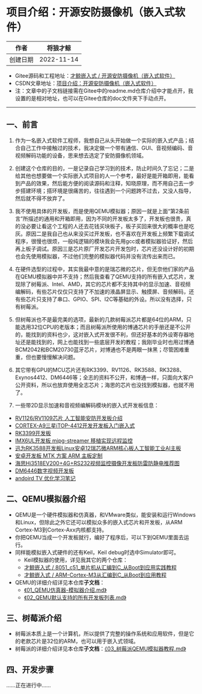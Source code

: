 # 项目介绍：开源安防摄像机（嵌入式软件）

|作者|将狼才鲸|
|---|---|
|创建日期|2022-11-14|

* Gitee源码和工程地址：[才鲸嵌入式 / 开源安防摄像机（嵌入式软件）](https://gitee.com/langcai1943/cj-security-camera)
* CSDN文章地址：[项目介绍：开源安防摄像机（嵌入式软件）](https://blog.csdn.net/qq582880551/article/details/127857259)
* 注：文章中的子文档链接需在Gitee中的readme.md仓库介绍中才能点开，我设置的是相对地址，也可以在Gitee仓库的doc文件夹下手动点开。

---

## 一、前言

1. 作为一名嵌入式软件工程师，我想自己从头开始做一个实际的嵌入式产品；结合自己工作中接触过的技术，我决定做一个带有通信、GUI、音视频编码、音视频解码功能的设备，思来想去选定了安防摄像机领域。

2. 创建这个仓库的目的，一是记录自己学习到的技术，防止时间久了忘记；二是给其他也想要做一个实际嵌入式项目的人一个参考，最好是能开箱即用，能看到产品的效果，然后能方便的阅读源码和注释，知晓原理，而不用自己去一步步搭建环境；搭环境是很痛苦的，往往遇到一个问题跨不过去，又没人指导，然后就不得不放弃了。

3. 我不使用具体的开发板，而是使用QEMU模拟器；原因一就是上面“第2条前言”所描述的通用和开箱即用，因为不同的开发板太多了，开发板也很贵，真的没必要让看这个工程的人还去花钱买块板子，板子买回来很大的概率也是吃灰。原因二是我自己也从来没买过开发板，也不喜欢在开发板上频繁下载调试程序，很慢也很烦，一般纯逻辑的模块我会先用gcc或者模拟器验证好，然后再上板子调试。原因三是芯片原厂开发芯片开发包时，芯片还没设计好的初期也会先使用模拟器，不过他们完整的模拟器代码并没有流传出来而已。

4. 在硬件选型的过程中，其实我最中意的是瑞芯微的芯片，但无奈他们家的产品在QEMU模拟器中并不支持；然后我查看了QEMU支持的所有嵌入式芯片，发现除了树莓派、Intel、AMD，其它的芯片都不支持其中的显示加速、音视频编解码，有些芯片仅仅只支持了不加速的液晶屏显示、触摸屏、音频解码，还有些芯片只支持了串口、GPIO、SPI、I2C等基础的外设。所以没有选择，只有树莓派。

5. 但树莓派也不是最完美的选项，最新的几款树莓派芯片都是64位的ARM，只能选用32位CPU的老版本；而且树莓派所使用的博通芯片的手册还是不公开的，能找到的资料也少，这对嵌入式开发很不利，但还好基本的外设寄存器地址还是能找到的，网上也能找到一些底层开发的教程；我刚毕业时也用过博通BCM2042和BCM20730蓝牙芯片，对博通也不是两眼一抹黑；尽管困难重重，但也要慢慢解决问题。

6. 其它带有GPU的MCU芯片还有RK3399、RV1126、RK3588、RK3288、Exynos4412、DM6446等；全志的资料不公开，和博通一样，只面向大客户公开资料，所以也放弃使用全志芯片；海思的芯片也没找到模拟器，也就不用了。

7. 一些带2D显示加速和音视频编解码模块的嵌入式开发板信息：
  * [RV1126/RV1109芯片 人工智能安防开发板介绍](https://blog.csdn.net/weixin_52411576/article/details/114986087)
  * [CORTEX-A9三星iTOP-4412开发开发板入门嵌入式](https://blog.csdn.net/mucheni/article/details/125204333)
  * [RK3399开发板](https://blog.csdn.net/Chihiro_S/article/details/105368415)
  * [IMX6UL开发板 mjpg-streamer 移植实现远程监控](https://blog.csdn.net/Chihiro_S/article/details/119753233)
  * [迅为RK3588开发板Linux安卓12瑞芯微ARM核心板人工智能工业AI主板](https://blog.csdn.net/mucheni/article/details/126267513)
  * [安卓开发板 MTK 方案 ARM 主板定制](https://blog.csdn.net/yangyang__z/article/details/126404411)
  * [海思Hi3518EV200+4G+RS232视频监控摄像开发板防雷防静电推荐图](https://blog.csdn.net/shanghaileimao/article/details/116229998)
  * [DM6446数字视频开发板](https://blog.csdn.net/weixin_33694172/article/details/93359406)
  * [andoird TV 优化学习笔记](https://blog.csdn.net/qw85525006/article/details/103220708) 

## 二、QEMU模拟器介绍

* QEMU是一个硬件模拟器和仿真器，和VMware类似，能安装和运行Windows和Linux，但除此之外它还可以模拟众多的嵌入式芯片和开发板，从ARM Cortex-M3到Cortex-Axx内核都支持。
* 你把QEMU当成一个开发板就行，编好了程序后，可以下到QEMU里面去运行。
* 同样能模拟嵌入式硬件的还有Keil，Keil debug时选中Simulator即可。
  * Keil模拟器的使用，详见我其它的两个仓库：
  * [才鲸嵌入式 / 8051_c51_单片机从汇编到C_从Boot到应用实践教程](https://gitee.com/langcai1943/8051-from-boot-to-application)
  * [才鲸嵌入式 / ARM-Cortex-M3从汇编到C_从Boot到应用教程](https://gitee.com/langcai1943/ARM-Cortex-M3_from-assembly-to-c)
* QEMU的详细介绍详见本仓库**子文档**：
  * [《01_QEMU仿真器-模拟器介绍.md》](./doc/01_QEMU仿真器-模拟器介绍.md)
  * [《02_QEMU默认支持的所有开发板列表.md》](./doc/02_QEMU默认支持的所有开发板列表.md)

## 三、树莓派介绍

* 树莓派本质上是一个计算机，所以提供了完整的操作系统和应用软件，但是它的老款芯片是32位的ARM，也可以用于嵌入式领域。
* 树莓派的详细介绍详见本仓库**子文档**：[《03_树莓派QEMU模拟器教程.md》](./doc/03_树莓派QEMU模拟器教程.md)

## 四、开发步骤

……正在进行中……

